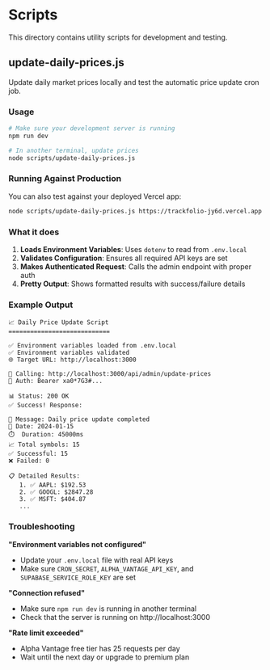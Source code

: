 # Scripts

This directory contains utility scripts for development and testing.

## update-daily-prices.js

Update daily market prices locally and test the automatic price update cron job.

### Usage

```bash
# Make sure your development server is running
npm run dev

# In another terminal, update prices
node scripts/update-daily-prices.js
```
### Running Against Production

You can also test against your deployed Vercel app:

```bash
node scripts/update-daily-prices.js https://trackfolio-jy6d.vercel.app
```

### What it does

1. **Loads Environment Variables**: Uses `dotenv` to read from `.env.local`
2. **Validates Configuration**: Ensures all required API keys are set
3. **Makes Authenticated Request**: Calls the admin endpoint with proper auth
4. **Pretty Output**: Shows formatted results with success/failure details

### Example Output

```
📈 Daily Price Update Script
============================

✅ Environment variables loaded from .env.local
✅ Environment variables validated
🌐 Target URL: http://localhost:3000

🔗 Calling: http://localhost:3000/api/admin/update-prices
🔐 Auth: Bearer xa0*7G3#...

📊 Status: 200 OK
✅ Success! Response:

📝 Message: Daily price update completed
📅 Date: 2024-01-15
⏱️  Duration: 45000ms
📈 Total symbols: 15
✅ Successful: 15
❌ Failed: 0

📋 Detailed Results:
   1. ✅ AAPL: $192.53
   2. ✅ GOOGL: $2847.28
   3. ✅ MSFT: $404.87
   ...
```

### Troubleshooting

**"Environment variables not configured"**
- Update your `.env.local` file with real API keys
- Make sure `CRON_SECRET`, `ALPHA_VANTAGE_API_KEY`, and `SUPABASE_SERVICE_ROLE_KEY` are set

**"Connection refused"**
- Make sure `npm run dev` is running in another terminal
- Check that the server is running on http://localhost:3000

**"Rate limit exceeded"**
- Alpha Vantage free tier has 25 requests per day
- Wait until the next day or upgrade to premium plan

